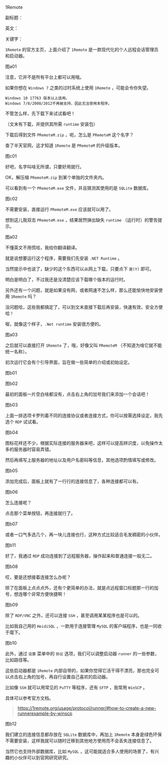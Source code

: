 1Remote

副标题：

英文：

关键字：





`1Remote` 的官方主页，上面介绍了 `1Remote` 是一款现代化的个人远程会话管理员和启动器。

图a01



注意，它并不是所有平台上都可以用哦。

如果你想在 `Windows 7` 之类的过时系统上使用 `1Remote` ，可能会令你失望。

```
Windows 10 17763 版本以上适用。
Windows 7/8/2008/2012不再被支持，因此无法使用本程序。
```



不管怎么样，先下载下来试试看吧！

（文末有下载，并提供其所需 `runtime` 安装包）



下载后得到文件 `PRemoteM.zip` ，呃，怎么是 `PRemoteM` 这个名字？

查了半天官网，这才知道 `1Remote` 是 `PRemoteM` 的升级版本。

图c01



好吧，名字叫啥无所谓，只要好用就行。

OK，解压缩 `PRemoteM.zip` 到某个单独的文件夹内。

可以看到有一个 `PRemoteM.exe` 文件，并且猜测其使用的是 `SQLite` 数据库。

图c02



不需要安装，直接运行  `PRemoteM.exe` 应该就可以用了。

想到这儿我双击 `PRemoteM.exe` ，结果居然弹出缺失 `runtime` （运行时）的警告提示。

图a02



不懂英文不用慌哈，我给你翻译翻译。

就是说想要运行这个程序，需要我们先安装 `.NET Runtime` 。

当然提示中也说了，缺少的这个东西可以从网上下载，只要点下 `是(Y)` 即可。

明白是明白了，不过我还是没清楚应该下载哪个版本的运行时。

另外还有一个问题，就是如果没有网，或者网速不怎么样，那么还能愉快地安装使用 `1Remote` 吗？

没问题哈，这些我都搞定了，可以到文末直接下载后再安装，快速有效，安全方便哈！



呶，就像这个样子，`.Net runtime` 安装很方便的。

图a03



之后就可以直接打开 `1Remote` 了，哦，好像又叫 `PRemoteM` （不知道为啥它就不能统一名称）。

初次运行它会有个引导界面，旨在做一些简单的介绍或初始设定。

图b01

图b02



最初的面板一片空白啥都没有，点击右上角的加号我们来添加一个会话吧！

图b03



上面一排选项卡罗列着不同的连接协议或者连接方式，你可以按需选择设定，我先选个 `RDP` 试试看。

图b04



图标花样还不少，根据实际连接的服务器来吧，这样可以提高辨识度，以免操作太多的服务器时容易弄错。

然后再填写上服务器的地址以及用户名密码等信息，其他选项酌情填写或修改。

图b05



添加完成后，面板上就有了一行行的连接信息了，各种连接都可以有。

图b06



怎么连接呢？

点击那个菜单按钮，再连接就行了。

图b07



或者一口气多选几个，再一块儿连接也行，这种方式比较适合毛发稠密的小伙伴。

图b11



好了，我通过 `RDP` 成功连接到了远程服务器，操作起来和普通连接一般无二。

图b08



哎，要是还想接着连接怎么办呢？

除了在面板上点点点外，还有个更简单的办法，就是点远程窗口标题那一行的加号，想连哪个非常方便快捷啊！

图b09



除了 `RDP/VNC` 之外，还可以连接 `SSH` ，甚至调用某某程序也是可以的。

比如我自己用的 `HeidiSQL` ，一款用于连接管理 `MySQL` 的客户端程序，也是一同收于麾下。

图b10



此外，通过 `设置` 菜单中的 `协议` 选项，我们可以调整启动器 `runner` 的一些参数，比如路径等。

这些启动器都是 `1Remote` 内部自带的，如果你觉得它活干得不漂亮，那也完全可以点击右上角的加号，再自行设置自己喜欢的启动器。

比如像 `SSH` 就可以用常见的 `PuTTY` 等程序，还有 `SFTP` ，我常用 `WinSCP` 。 

具体可以参考官方文档。

> https://1remote.org/usage/protocol/runner/#how-to-create-a-new-runnerexample-by-winscp

图b12



我们建立的连接信息都存放在 `SQLite` 数据库中，再加上 `1Remote` 本身是绿色环保不需要安装，这样我就可以随时迁移到其他地方使用而不会丢失连接信息了。

当然它也支持外部数据库，比如 `MySQL` ，这可能就适合多人使用的场景了，有兴趣的小伙伴可以到官网研究研究。

